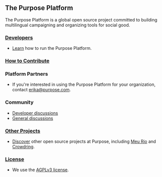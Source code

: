 ## The Purpose Platform

The Purpose Platform is a global open source project committed to building multilingual campaigning and organizing tools for social good.

### [Developers](https://github.com/PurposeOpen/Platform/wiki/Developers)
- [Learn](https://github.com/PurposeOpen/Platform/wiki/Developers) how to run the Purpose Platform.

### [How to Contribute](https://github.com/PurposeOpen/Platform/wiki/How-to-Contribute)

### Platform Partners
- If you're interested in using the Purpose Platform for your organization, contact <erika@purpose.com>.

### Community
- [Developer discussions](http://groups.google.com/group/purpose-platform-dev)
- [General discussions](http://groups.google.com/group/purpose-platform-general)

### [Other Projects](https://github.com/PurposeOpen/Platform/wiki/Other-Projects)
- [Discover](https://github.com/PurposeOpen/Platform/wiki/Other-Projects) other open source projects at Purpose, including [Meu Rio](https://github.com/meurio/meurio) and [Crowdring](https://github.com/therules/CrowdRing).

### [License](https://github.com/PurposeOpen/Platform/wiki/License)
- We use the [AGPLv3 license](https://github.com/PurposeOpen/Platform/wiki/License).
